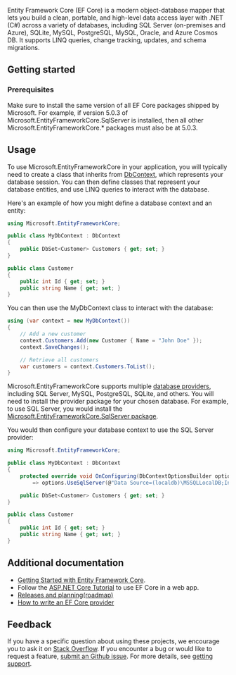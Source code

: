 Entity Framework Core (EF Core) is a modern object-database mapper that lets you build a clean, portable, and high-level data access layer with .NET (C#) across a variety of databases, including SQL Server (on-premises and Azure), SQLite, MySQL, PostgreSQL, MySQL, Oracle, and Azure Cosmos DB. It supports LINQ queries, change tracking, updates, and schema migrations.

## Getting started

### Prerequisites

Make sure to install the same version of all EF Core packages shipped by Microsoft. For example, if version 5.0.3 of Microsoft.EntityFrameworkCore.SqlServer is installed, then all other Microsoft.EntityFrameworkCore.* packages must also be at 5.0.3.

## Usage

To use Microsoft.EntityFrameworkCore in your application, you will typically need to create a class that inherits from [DbContext](https://learn.microsoft.com/dotnet/api/microsoft.entityframeworkcore.dbcontext), which represents your database session. You can then define classes that represent your database entities, and use LINQ queries to interact with the database.

Here's an example of how you might define a database context and an entity:

```c#
using Microsoft.EntityFrameworkCore;

public class MyDbContext : DbContext
{
    public DbSet<Customer> Customers { get; set; }
}

public class Customer
{
    public int Id { get; set; }
    public string Name { get; set; }
}
```

You can then use the MyDbContext class to interact with the database:

```c#
using (var context = new MyDbContext())
{
    // Add a new customer
    context.Customers.Add(new Customer { Name = "John Doe" });
    context.SaveChanges();

    // Retrieve all customers
    var customers = context.Customers.ToList();
}
```

Microsoft.EntityFrameworkCore supports multiple [database providers](https://learn.microsoft.com/ef/core/providers/), including SQL Server, MySQL, PostgreSQL, SQLite, and others. You will need to install the provider package for your chosen database. For example, to use SQL Server, you would install the [Microsoft.EntityFrameworkCore.SqlServer package](https://www.nuget.org/packages/Microsoft.EntityFrameworkCore.SqlServer).

You would then configure your database context to use the SQL Server provider:

```c#
using Microsoft.EntityFrameworkCore;

public class MyDbContext : DbContext
{
    protected override void OnConfiguring(DbContextOptionsBuilder options)
        => options.UseSqlServer(@"Data Source=(localdb)\MSSQLLocalDB;Initial Catalog=MyDatabase");

    public DbSet<Customer> Customers { get; set; }
}

public class Customer
{
    public int Id { get; set; }
    public string Name { get; set; }
}
```

## Additional documentation

- [Getting Started with Entity Framework Core](https://learn.microsoft.com/en-us/ef/core/get-started/overview/first-app?tabs=netcore-cli).
- Follow the [ASP.NET Core Tutorial](https://learn.microsoft.com/en-us/aspnet/core/data/ef-rp/intro?view=aspnetcore-7.0&tabs=visual-studio) to use EF Core in a web app.
- [Releases and planning(roadmap)](https://learn.microsoft.com/en-us/ef/core/what-is-new/)
- [How to write an EF Core provider](https://learn.microsoft.com/en-us/ef/core/providers/writing-a-provider)

## Feedback

If you have a specific question about using these projects, we encourage you to ask it on [Stack Overflow](https://stackoverflow.com/questions/tagged/entity-framework-core). If you encounter a bug or would like to request a feature, [submit an Github issue](https://github.com/dotnet/efcore/issues/new/choose). For more details, see [getting support](https://github.com/dotnet/efcore/blob/main/.github/SUPPORT.md).
